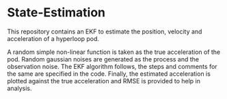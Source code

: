 # State-Estimation

This repository contains an EKF to estimate the position, velocity and acceleration of a hyperloop pod.

A random simple non-linear function is taken as the true acceleration of the pod. Random gaussian noises are generated as the process and the observation noise.
The EKF algorithm follows, the steps and comments for the same are specified in the code. Finally, the estimated acceleration is plotted against the true acceleration and RMSE is provided to help in analysis. 
